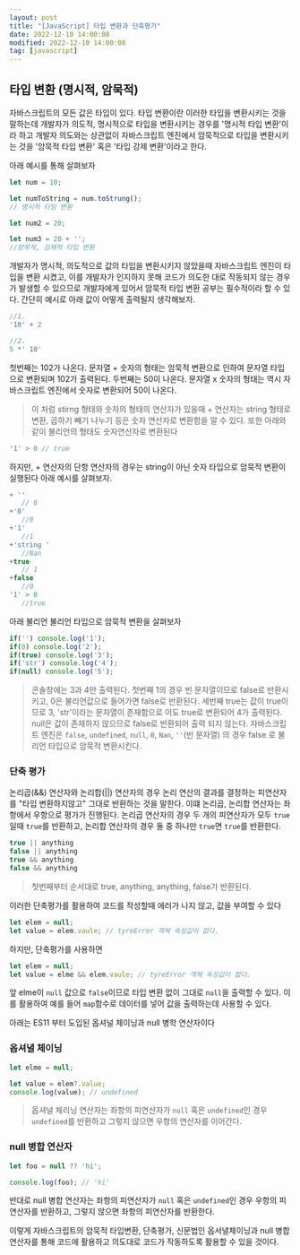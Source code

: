 ```yaml
---
layout: post
title: "[JavaScript] 타입 변환과 단축평가"
date: 2022-12-10 14:00:08
modified: 2022-12-10 14:00:08
tag: [javascript]
---
```


## 타입 변환 (명시적, 암묵적)
자바스크립트의 모든 값은 타입이 있다. 타입 변환이란 이러한 타입을 변환시키는 것을 말하는데 개발자가 의도적, 명시적으로 타입을 변환시키는 경우를 '명시적 타입 변환'이라 하고 개발자 의도와는 상관없이 자바스크립트 엔진에서 암묵적으로 타입을 변환시키는 것을 '암묵적 타입 변환' 혹은 '타입 강제 변환'이라고 한다.

아래 예시를 통해 살펴보자
```javascript
let num = 10;

let numToString = num.toStrung(); 
// 명시적 타임 변환

let num2 = 20;

let num3 = 20 + '';
//암묵적, 강제적 타입 변환
```

개발자가 명시적, 의도적으로 값의 타입을 변환시키지 않았을때 자바스크립트 엔진이 타입을 변환 시켰고, 이를 개발자가 인지하지 못해 코드가 의도한 대로 작동되지 않는 경우가 발생할 수 있으므로 개발자에게 있어서 암묵적 타입 변환 공부는 필수적이라 할 수 있다.
간단히 예시로 아래 값이 어떻게 출력될지 생각해보자.

```javascript
//1. 
'10' + 2 

//2.
5 *' 10'
```

첫번째는 102가 나온다. 문자열 + 숫자의 형태는 암묵적 변환으로 인하여 문자열 타입으로 변환되며 102가 출력된다.
두번째는 50이 나온다. 문자열 x 숫자의 형태는 역시 자바스크립트 엔진에서 숫자로 변환되어 50이 나온다.
>이 처럼 stirng 형태와 숫자의 형태의 연산자가 있을때 + 연산자는 string 형태로 변환, 곱하기 빼기 나누기 등은 숫자 연산자로 변환함을 알 수 있다.
또한 아래와 같이 불리언의 형태도 숫자연산자로 변환된다
```javascript
'1' > 0 // true
```


하지만, + 연산자의 단항 연산자의 경우는 string이 아닌 숫자 타입으로 암묵적 변환이 실행된다
아래 예시를 살펴보자.

```javascript
+ '' 
   // 0
+'0' 
   //0
+'1'
   //1 
+'string '
   //Nan 
+true 
   // 1
+false
   //0
'1' > 0 
   //true
```

아래 불리언 불리언 타입으로 암묵적 변환을 살펴보자

```javascript
if('') console.log('1');
if(0) console.log('2');
if(true) console.log('3');
if('str') console.log('4');
if(null) console.log('5');
```

>콘솔창에는 3과 4만 출력된다.
첫번째 1의 경우 빈 문자열이므로 false로 반환시키고, 0은 불리언값으로 들어가면 false로 반환된다.
세번째 true는 값이 true이므로 3, 'str'이라는 문자열이 존재함으로 이도 true로 변환되어 4가 출력된다.
null은 값이 존재하지 않으므로 false로 반환되어 출력 되지 않는다.
자바스크립트 엔진은 `false`, `undefined`, `null`, `0`, `Nan`, `''`(빈 문자열) 의 경우 false 로 불리언 타입으로 암묵적 변환시킨다.

### 단축 평가
논리곱(&&) 연산자와 논리합(||) 연산자의 경우  논리 연산의 결과를 결정하는 피연산자를 "타입 변환하지않고" 그대로 반환하는 것을 말한다. 이떄 논리곱, 논리합 연산자는 좌항에서 우항으로 평가가 진행된다.
논리곱 연산자의 경우 두 개의 피연산자가 모두 `true` 일때 `true`를 반환하고, 논리합 연산자의 경우 둘 중 하나만 `true`면 `true`를 반환한다. 

```javascript
true || anything
false || anything
true && anything
false && anything
```
>첫번째부터 순서대로 true, anything, anything, false가 반환된다.

이러한 단축평가를 활용하여 코드를 작성할때 에러가 나지 않고, 값을 부여할 수 있다

```javascript
let elem = null;
let value = elem.vaule; // tyreError 객체 속성값이 없다.
```

하지만, 단축평가를 사용하면
```javascript
let elem = null;
let value = elme && elem.vaule; // tyreError 객체 속성값이 없다.
```
앞 elme이 `null` 값으로 `false`이므로 타입 변환 없이 그대로 `null`을 출력할 수 있다. 이를 활용하여 예를 들어  `map`함수로 데이터를 넣어 값을 출력하는데 사용할 수 있다.

아래는 ES11 부터 도입된 옵셔널 체이닝과 null 병학 연산자이다

### 옵셔녈 체이닝
```javascript
let elme = null;

let value = elem?.value;
console.log(value); // undefined
```
>옵셔널 체리닝 연산자는 좌항의 피연산자가 `null` 혹은 `undefined`인 경우 `undefined`를 반환하고 그렇지 않으면 우항의 연산자를 이어간다.

### null 병합 연산자
```javascript
let foo = null ?? 'hi';

console.log(foo); // 'hi'
```
반대로 null 병합 연산자는  좌항의 피연산자가 `null` 혹은 `undefined`인 경우 우항의 피연산자를 반환하고, 그렇지 않으면 좌항의 피연산자를 반환한다.

이렇게 자바스크립트의 암묵적 타입변환, 단축평가, 신문법인 옵서녈체이닝과 null 병합 연산자를 통해 코드에 활용하고 의도대로 코드가 작동하도록 활용할 수 있을 것이다.